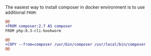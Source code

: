 The easiest way to install composer in docker environment is to use additional `FROM`:

```diff
@@
+FROM composer:2.7 AS composer
FROM php:8.3-cli-bookworm

@@
+COPY --from=composer /usr/bin/composer /usr/local/bin/composer
@@
```
